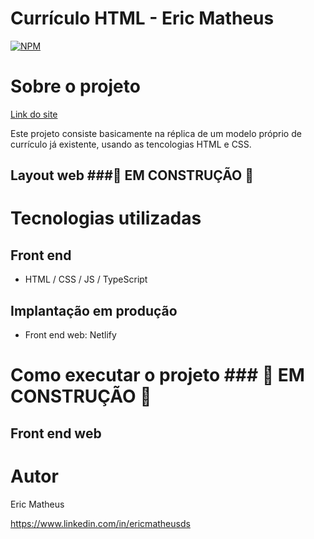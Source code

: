 # Currículo HTML - Eric Matheus
[![NPM](https://img.shields.io/npm/l/react)](https://github.com/ericmatheus/curriculoHtml/blob/main/LICENCE) 

# Sobre o projeto

[Link do site](https://cheerful-genie-d91b1b.netlify.app)

Este projeto consiste basicamente na réplica de um modelo próprio de currículo já existente, usando as tencologias HTML e CSS. 


## Layout web ###🚧  EM CONSTRUÇÃO  🚧


# Tecnologias utilizadas 
## Front end
- HTML / CSS / JS / TypeScript
## Implantação em produção
- Front end web: Netlify

# Como executar o projeto ### 🚧  EM CONSTRUÇÃO  🚧
## Front end web


# Autor

Eric Matheus

https://www.linkedin.com/in/ericmatheusds


